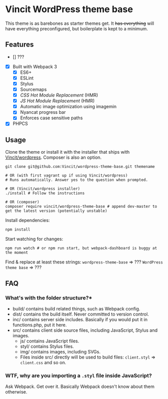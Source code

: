 # Vincit WordPress theme base

This theme is as barebones as starter themes get. It ~~has everything~~ will have everything preconfigured, but boilerplate is kept to a minimum.

## Features
- [] ???
- [x] Built with Webpack 3
  - [x] ES6+
  - [x] ESLint
  - [x] Stylus
  - [x] Sourcemaps
  - [x] *CSS Hot Module Replacement* (HMR)
  - [x] *JS Hot Module Replacement* (HMR)
  - [x] Automatic image optimization using imagemin
  - [x] Nyancat progress bar
  - [x] Enforces case sensitive paths
- [x] PHPCS

## Usage
Clone the theme or install it with the installer that ships with [Vincit/wordpress](https://github.com/Vincit/wordpress). Composer is also an option.
```
git clone git@github.com:Vincit/wordpress-theme-base.git themename

# OR (with first vagrant up if using Vincit/wordpress)
# Runs automatically. Answer yes to the question when prompted.

# OR (Vincit/wordpress installer)
./install # Follow the instructions

# OR (composer)
composer require vincit/wordpress-theme-base # append dev-master to get the latest version (potentially unstable)
```

Install dependencies:
```
npm install
```

Start watching for changes:
```
npm run watch # or npm run start, but webpack-dashboard is buggy at the moment
```

Find & replace at least these strings:
`wordpress-theme-base` => ???
`WordPress theme base` => ???

## FAQ
### What's with the folder structure?*
- build/ contains build related things, such as Webpack config.
- dist/ contains the build itself. Never committed to version control.
- inc/ contains server side includes. Basically if you would put it in functions.php, put it here.
- src/ contains client side source files, including JavaScript, Stylus and images.
  - js/ contains JavaScript files.
  - styl/ contains Stylus files.
  - img/ contains images, including SVGs.
  - Files inside src/ directly will be used to build files: `client.styl` => `client.css` and so on.

### WTF, why are you importing a `.styl` file inside JavaScript?
Ask Webpack. Get over it. Basically Webpack doesn't know about them otherwise.
